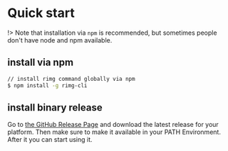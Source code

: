 # Quick start

!> Note that installation via `npm` is recommended, but sometimes people don't have node and npm available.

## install via npm

```bash
// install rimg command globally via npm
$ npm install -g rimg-cli
```

## install binary release

Go to [the GitHub Release Page](https://github.com/alexanderbartels/rimg/releases) and download the latest release for your platform. Then make sure to make it available in your PATH Environment. After it you can start using it.
